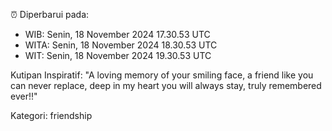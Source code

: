 ⏰ Diperbarui pada:
- WIB: Senin, 18 November 2024 17.30.53 UTC
- WITA: Senin, 18 November 2024 18.30.53 UTC
- WIT: Senin, 18 November 2024 19.30.53 UTC

Kutipan Inspiratif:
"A loving memory of your smiling face, a friend like you can never replace, deep in my heart you will always stay, truly remembered ever!!"


Kategori: friendship

